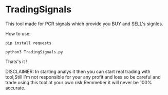 # TradingSignals
This tool made for PCR signals which provide you BUY and SELL's signles.

How to use:

```pip install requests```

```python3 TradingSignals.py```

Thats's it !

DISCLAIMER:
In starting analys it then you can start real trading with tool,Still I'm not responsible for your any profit and loss so be careful and trade using this tool at your own risk,Remmeber it will never be 100% accurate.
